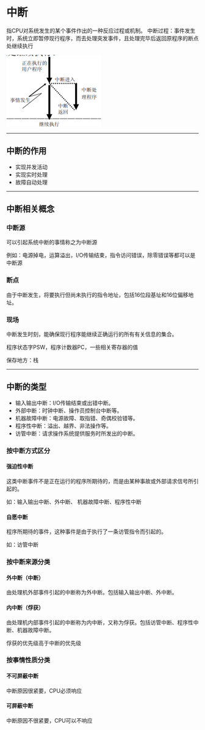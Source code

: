 # 中断
指CPU对系统发生的某个事件作出的一种反应过程或机制。
中断过程：事件发生时，系统立即暂停现行程序，而去处理突发事件，且处理完毕后返回原程序的断点处继续执行

![interrupt_definition](./assets/interrupt_definition.png)

---

## 中断的作用
* 实现并发活动
* 实现实时处理
* 故障自动处理

---

## 中断相关概念
### 中断源
可以引起系统中断的事情称之为中断源

例如：电源掉电，运算溢出，I/O传输结束，指令访问错误，除零错误等都可以是中断源

### 断点
由于中断发生，将要执行但尚未执行的指令地址，包括16位段基址和16位偏移地址。

### 现场
中断发生时刻，能确保现行程序能继续正确运行的所有有关信息的集合。

程序状态字PSW，程序计数器PC，一些相关寄存器的值

保存地方：栈

---

## 中断的类型
* 输入输出中断：I/O传输结束或出错中断。
* 外部中断：时钟中断、操作员控制台中断等。
* 机器故障中断：电源故障、取指错、奇偶校验错等。
* 程序性中断：溢出、越界、非法操作等。
* 访管中断：请求操作系统提供服务时所发出的中断。

### 按中断方式区分
#### 强迫性中断
这类中断事件不是正在运行的程序所期待的，而是由某种事故或外部请求信号所引起的。

如：输入输出中断、外中断、 机器故障中断、程序性中断

#### 自愿中断
程序所期待的事件，这种事件是由于执行了一条访管指令而引起的。

如：访管中断

### 按中断来源分类
#### 外中断（中断）
由处理机外部事件引起的中断称为外中断。包括输入输出中断、外中断。

#### 内中断（俘获）
由处理机内部事件引起的中断称为内中断，又称为俘获。包括访管中断、程序性中断、机器故障中断。

俘获的优先级高于中断的优先级

### 按事情性质分类
#### 不可屏蔽中断
中断原因很紧要，CPU必须响应

#### 可屏蔽中断
中断原因不很紧要，CPU可以不响应
